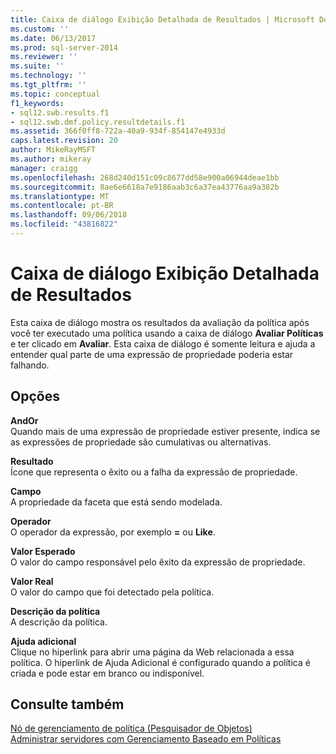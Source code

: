 ```yaml
---
title: Caixa de diálogo Exibição Detalhada de Resultados | Microsoft Docs
ms.custom: ''
ms.date: 06/13/2017
ms.prod: sql-server-2014
ms.reviewer: ''
ms.suite: ''
ms.technology: ''
ms.tgt_pltfrm: ''
ms.topic: conceptual
f1_keywords:
- sql12.swb.results.f1
- sql12.swb.dmf.policy.resultdetails.f1
ms.assetid: 366f0ff8-722a-40a9-934f-854147e4933d
caps.latest.revision: 20
author: MikeRayMSFT
ms.author: mikeray
manager: craigg
ms.openlocfilehash: 268d240d151c09c8677dd58e900a06944deae1bb
ms.sourcegitcommit: 8ae6e6618a7e9186aab3c6a37ea43776aa9a382b
ms.translationtype: MT
ms.contentlocale: pt-BR
ms.lasthandoff: 09/06/2018
ms.locfileid: "43816822"
---
```

# <a name="results-detailed-view-dialog-box"></a>Caixa de diálogo Exibição Detalhada de Resultados
  Esta caixa de diálogo mostra os resultados da avaliação da política após você ter executado uma política usando a caixa de diálogo **Avaliar Políticas** e ter clicado em **Avaliar**. Esta caixa de diálogo é somente leitura e ajuda a entender qual parte de uma expressão de propriedade poderia estar falhando.  
  
## <a name="options"></a>Opções  
 **AndOr**  
 Quando mais de uma expressão de propriedade estiver presente, indica se as expressões de propriedade são cumulativas ou alternativas.  
  
 **Resultado**  
 Ícone que representa o êxito ou a falha da expressão de propriedade.  
  
 **Campo**  
 A propriedade da faceta que está sendo modelada.  
  
 **Operador**  
 O operador da expressão, por exemplo **=** ou **Like**.  
  
 **Valor Esperado**  
 O valor do campo responsável pelo êxito da expressão de propriedade.  
  
 **Valor Real**  
 O valor do campo que foi detectado pela política.  
  
 **Descrição da política**  
 A descrição da política.  
  
 **Ajuda adicional**  
 Clique no hiperlink para abrir uma página da Web relacionada a essa política. O hiperlink de Ajuda Adicional é configurado quando a política é criada e pode estar em branco ou indisponível.  
  
## <a name="see-also"></a>Consulte também  
 [Nó de gerenciamento de política &#40;Pesquisador de Objetos&#41;](../../ssms/object/object-explorer.md)   
 [Administrar servidores com Gerenciamento Baseado em Políticas](administer-servers-by-using-policy-based-management.md)  
  
  
